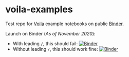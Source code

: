 # voila-examples

Test repo for [Voila](https://voila.readthedocs.io/en/stable/ ) example notebooks on public [Binder](mybinder.org).


Launch on Binder (*As of November 2020*):
- With leading `/`, this should fail: [![Binder](https://mybinder.org/badge_logo.svg)](https://mybinder.org/v2/gh/thomas-bc/voila-examples/HEAD?filepath=%2Fvoila%2Frender%2Fbasics.ipynb)
- Without leading `/`, this should work fine: [![Binder](https://mybinder.org/badge_logo.svg)](https://mybinder.org/v2/gh/thomas-bc/voila-examples/HEAD?filepath=voila%2Frender%2Fbasics.ipynb)
